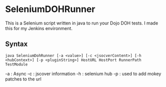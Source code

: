 SeleniumDOHRunner
=================

This is a Selenium script written in java to run your Dojo DOH tests. I  made this for my Jenkins environment.

Syntax
------
	java SeleniumDohRunner [-a <value>] [-c <jsocverContent>] [-h <hubContext>] [-p <pluginString>] HostURL HostPort RunnerPath TestModule
	
-a <value> : Async
-c <jsocverContent>: jscover information
-h <hubContext> : selenium hub
-p <pluginString> : used to add mokey patches to the url
